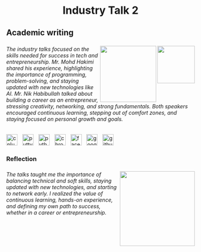 <h1 align="center">Industry Talk 2</h1>

###

<h2 align="left">Academic writing</h2>

###

<img align="right" height="100" src="https://media3.giphy.com/media/v1.Y2lkPTc5MGI3NjExaXd6YjNmd3VsajVlcGphaTAyYmt2Z2lrYmJ3cGtlYzQwMWd5ODhmZyZlcD12MV9pbnRlcm5hbF9naWZfYnlfaWQmY3Q9Zw/5krfq8pMdYhAV52xPg/giphy.gif"  />

###

<img align="right" height="150" src="https://media4.giphy.com/media/v1.Y2lkPTc5MGI3NjExZ2M2bHdiY20zeHNtZGE1aHZ3OXQ4NzJpcjRpaGljd3NsNzN4bnZzZiZlcD12MV9pbnRlcm5hbF9naWZfYnlfaWQmY3Q9Zw/cnzou4ydGM7GJZ7VTz/giphy.gif"  />

###

<h6 align="left">The industry talks focused on the skills needed for success in tech and entrepreneurship. Mr. Mohd Hakimi shared his experience, highlighting the importance of programming, problem-solving, and staying updated with new technologies like AI. Mr. Nik Habibullah talked about building a career as an entrepreneur, stressing creativity, networking, and strong fundamentals. Both speakers encouraged continuous learning, stepping out of comfort zones, and staying focused on personal growth and goals.</h6>

###

<div align="left">
  <img src="https://cdn.jsdelivr.net/gh/devicons/devicon/icons/cplusplus/cplusplus-original.svg" height="30" alt="cplusplus logo"  />
  <img width="5" />
  <img src="https://cdn.jsdelivr.net/gh/devicons/devicon/icons/putty/putty-original.svg" height="30" alt="putty logo"  />
  <img width="5" />
  <img src="https://cdn.jsdelivr.net/gh/devicons/devicon/icons/python/python-original.svg" height="30" alt="python logo"  />
  <img width="5" />
  <img src="https://cdn.jsdelivr.net/gh/devicons/devicon/icons/chrome/chrome-original.svg" height="30" alt="chrome logo"  />
  <img width="5" />
  <img src="https://cdn.jsdelivr.net/gh/devicons/devicon/icons/facebook/facebook-original.svg" height="30" alt="facebook logo"  />
  <img width="5" />
  <img src="https://cdn.jsdelivr.net/gh/devicons/devicon/icons/google/google-original.svg" height="30" alt="google logo"  />
  <img width="5" />
  <img src="https://cdn.jsdelivr.net/gh/devicons/devicon/icons/github/github-original.svg" height="30" alt="github logo"  />
</div>

###

<h3 align="left">Reflection</h3>

###

<img align="right" height="200" src="https://media4.giphy.com/media/v1.Y2lkPTc5MGI3NjExNXZwNnIxcDhhMG1ucWVjdDBydDM4bXBoMmZhYWk0Ymdlcm8xMDh4MCZlcD12MV9pbnRlcm5hbF9naWZfYnlfaWQmY3Q9Zw/YYW0hHizzIOrlhimPG/giphy.gif"  />

###

<h6 align="left">The talks taught me the importance of balancing technical and soft skills, staying updated with new technologies, and starting to network early. I realized the value of continuous learning, hands-on experience, and defining my own path to success, whether in a career or entrepreneurship.</h6>

###

